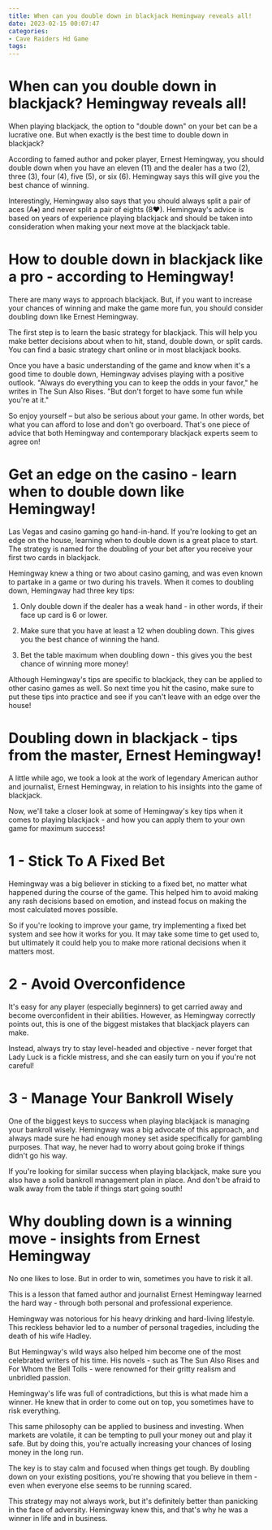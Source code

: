```yaml
---
title: When can you double down in blackjack Hemingway reveals all!
date: 2023-02-15 00:07:47
categories:
- Cave Raiders Hd Game
tags:
---
```



#  When can you double down in blackjack? Hemingway reveals all!

When playing blackjack, the option to "double down" on your bet can be a lucrative one. But when exactly is the best time to double down in blackjack?

According to famed author and poker player, Ernest Hemingway, you should double down when you have an eleven (11) and the dealer has a two (2), three (3), four (4), five (5), or six (6). Hemingway says this will give you the best chance of winning.

Interestingly, Hemingway also says that you should always split a pair of aces (A♠) and never split a pair of eights (8♥). Hemingway's advice is based on years of experience playing blackjack and should be taken into consideration when making your next move at the blackjack table.

#  How to double down in blackjack like a pro - according to Hemingway!

There are many ways to approach blackjack. But, if you want to increase your chances of winning and make the game more fun, you should consider doubling down like Ernest Hemingway.

The first step is to learn the basic strategy for blackjack. This will help you make better decisions about when to hit, stand, double down, or split cards. You can find a basic strategy chart online or in most blackjack books.

Once you have a basic understanding of the game and know when it's a good time to double down, Hemingway advises playing with a positive outlook. "Always do everything you can to keep the odds in your favor," he writes in The Sun Also Rises. "But don't forget to have some fun while you're at it."

So enjoy yourself – but also be serious about your game. In other words, bet what you can afford to lose and don't go overboard. That's one piece of advice that both Hemingway and contemporary blackjack experts seem to agree on!

#  Get an edge on the casino - learn when to double down like Hemingway!

Las Vegas and casino gaming go hand-in-hand. If you're looking to get an edge on the house, learning when to double down is a great place to start. The strategy is named for the doubling of your bet after you receive your first two cards in blackjack.

Hemingway knew a thing or two about casino gaming, and was even known to partake in a game or two during his travels. When it comes to doubling down, Hemingway had three key tips:

1. Only double down if the dealer has a weak hand - in other words, if their face up card is 6 or lower.

2. Make sure that you have at least a 12 when doubling down. This gives you the best chance of winning the hand.

3. Bet the table maximum when doubling down - this gives you the best chance of winning more money!

Although Hemingway's tips are specific to blackjack, they can be applied to other casino games as well. So next time you hit the casino, make sure to put these tips into practice and see if you can't leave with an edge over the house!

#  Doubling down in blackjack - tips from the master, Ernest Hemingway!

A little while ago, we took a look at the work of legendary American author and journalist, Ernest Hemingway, in relation to his insights into the game of blackjack.

Now, we'll take a closer look at some of Hemingway's key tips when it comes to playing blackjack - and how you can apply them to your own game for maximum success!

# 1 - Stick To A Fixed Bet

Hemingway was a big believer in sticking to a fixed bet, no matter what happened during the course of the game. This helped him to avoid making any rash decisions based on emotion, and instead focus on making the most calculated moves possible.

 So if you're looking to improve your game, try implementing a fixed bet system and see how it works for you. It may take some time to get used to, but ultimately it could help you to make more rational decisions when it matters most.

# 2 - Avoid Overconfidence

It's easy for any player (especially beginners) to get carried away and become overconfident in their abilities. However, as Hemingway correctly points out, this is one of the biggest mistakes that blackjack players can make.

Instead, always try to stay level-headed and objective - never forget that Lady Luck is a fickle mistress, and she can easily turn on you if you're not careful!

# 3 - Manage Your Bankroll Wisely

One of the biggest keys to success when playing blackjack is managing your bankroll wisely. Hemingway was a big advocate of this approach, and always made sure he had enough money set aside specifically for gambling purposes. That way, he never had to worry about going broke if things didn't go his way.


 If you're looking for similar success when playing blackjack, make sure you also have a solid bankroll management plan in place. And don't be afraid to walk away from the table if things start going south!

#  Why doubling down is a winning move - insights from Ernest Hemingway

No one likes to lose. But in order to win, sometimes you have to risk it all.

This is a lesson that famed author and journalist Ernest Hemingway learned the hard way - through both personal and professional experience.

Hemingway was notorious for his heavy drinking and hard-living lifestyle. This reckless behavior led to a number of personal tragedies, including the death of his wife Hadley.

But Hemingway's wild ways also helped him become one of the most celebrated writers of his time. His novels - such as The Sun Also Rises and For Whom the Bell Tolls - were renowned for their gritty realism and unbridled passion.

Hemingway's life was full of contradictions, but this is what made him a winner. He knew that in order to come out on top, you sometimes have to risk everything.

This same philosophy can be applied to business and investing. When markets are volatile, it can be tempting to pull your money out and play it safe. But by doing this, you're actually increasing your chances of losing money in the long run.

The key is to stay calm and focused when things get tough. By doubling down on your existing positions, you're showing that you believe in them - even when everyone else seems to be running scared.

This strategy may not always work, but it's definitely better than panicking in the face of adversity. Hemingway knew this, and that's why he was a winner in life and in business.